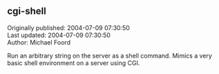 ## cgi-shell  
Originally published: 2004-07-09 07:30:50  
Last updated: 2004-07-09 07:30:50  
Author: Michael Foord  
  
Run an arbitrary string on the server as a shell command. Mimics a very basic shell environment on a server using CGI.